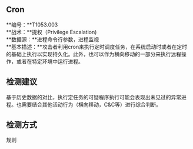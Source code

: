 ## Cron  
**编号：**T1053.003  
**战术：**提权（Privilege Escalation)  
**数据源：**进程命令行参数，进程监视  
**基本描述：**攻击者利用cron来执行定时调度任务，在系统启动时或者在定时的基础上执行以实现持久化。此外，也可以作为横向移动的一部分来执行远程操作，或者在特定环境中运行进程。  
## 检测建议  
基于历史数据的对比，执行定任务的可疑程序执行可能会表现出未见过的异常​​进程。也需要结合其他活动行为（横向移动，C&C等）进行综合判断。  
## 检测方式  
规则